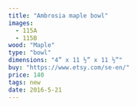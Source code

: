 ```yaml
---
title: "Ambrosia maple bowl"
images:
  - 115A
  - 115B
wood: "Maple"
type: "bowl"
dimensions: "4” x 11 ½” x 11 ½”"
buy: "https://www.etsy.com/se-en/"
price: 140
tags: new
date: 2016-5-21
---
```


